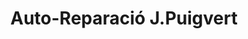 ---
title: "Auto-Reparació J.Puigvert"
url: /vallgorguina/auto-reparacio-j-puigvert/
shop: Autowerkstatt
---